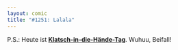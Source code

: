 ```yaml
---
layout: comic
title: "#1251: Lalala"
---
```


P.S.: Heute ist <a href="http://www.fonflatter.de/dateien/kalender_fonflatter_2009.pdf"><strong>Klatsch-in-die-Hände-Tag</strong></a>. Wuhuu, Beifall!
